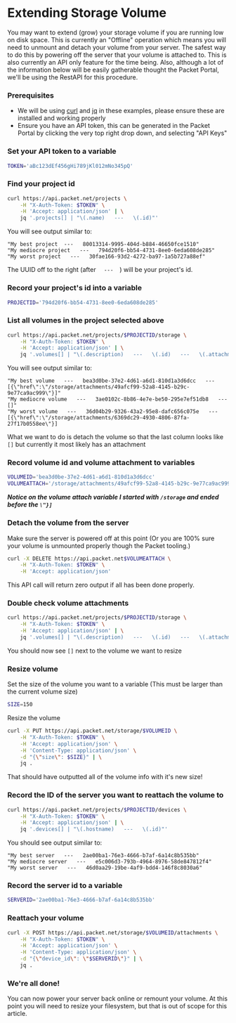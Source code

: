 <!--
<meta>
{
    "title":"Extending Blockstorage",
    "description":"Extending Storage Volume on Packet",
    "author":"Zak",
    "github":"zalkar-z",
    "date": "2019/10/25",
    "email":"zak@packet.com",
    "tag":["Extending", "Storage", "Blockstorage"]
}
</meta>
-->

# Extending Storage Volume
You may want to extend (grow) your storage volume if you are running low on disk space. This is currently an "Offline" operation which means you will need to unmount and detach your volume from your server. The safest way to do this by powering off the server that your volume is attached to. This is also currently an API only feature for the time being. Also, although a lot of the information below will be easily gatherable thought the Packet Portal, we'll be using the RestAPI for this procedure.

### Prerequisites
* We will be using [curl](https://curl.haxx.se/) and [jq](https://stedolan.github.io/jq/) in these examples, please ensure these are installed and working properly
* Ensure you have an API token, this can be generated in the Packet Portal by clicking the very top right drop down, and selecting "API Keys"

### Set your API token to a variable
```bash
TOKEN='aBc123dEf456gHi789jKl012mNo345pQ'
```

### Find your project id
```bash
curl https://api.packet.net/projects \
    -H "X-Auth-Token: $TOKEN" \
    -H 'Accept: application/json' | \
    jq '.projects[] | "\(.name)   ---   \(.id)"'
```
You will see output similar to:
```
"My best project  ---   80013314-9995-404d-b884-46650fce1510"
"My mediocre project   ---   794d20f6-bb54-4731-8ee0-6eda608de285"
"My worst project   ---   30fae166-93d2-4272-ba97-1a5b727a88ef"
```
The UUID off to the right (after `   ---   `) will be your project's id.
### Record your project's id into a variable
```bash
PROJECTID='794d20f6-bb54-4731-8ee0-6eda608de285'
```

### List all volumes in the project selected above
```bash
curl https://api.packet.net/projects/$PROJECTID/storage \
    -H "X-Auth-Token: $TOKEN" \
    -H 'Accept: application/json' | \
    jq '.volumes[] | "\(.description)   ---   \(.id)   ---   \(.attachments)"'
```
You will see output similar to:
```
"My best volume   ---   bea3d0be-37e2-4d61-a6d1-810d1a3d6dcc   ---   [{\"href\":\"/storage/attachments/49afcf99-52a8-4145-b29c-9e77ca9ac999\"}]"
"My mediocre volume   ---   3ae0102c-8b86-4e7e-be50-295e7ef51db8   ---   []"
"My worst volume   ---   36d04b29-9326-43a2-95e8-dafc656c075e   ---   [{\"href\":\"/storage/attachments/6369dc29-4930-4806-87fa-27f17b0558ee\"}]
```
What we want to do is detach the volume so that the last column looks like `[]` but currently it most likely has an attachment

### Record volume id and volume attachment to variables
```bash
VOLUMEID='bea3d0be-37e2-4d61-a6d1-810d1a3d6dcc'
VOLUMEATTACH='/storage/attachments/49afcf99-52a8-4145-b29c-9e77ca9ac999'
```
***Notice on the volume attach variable I started with `/storage` and ended before the `\"}]`***

### Detach the volume from the server
Make sure the server is powered off at this point (Or you are 100% sure your volume is unmounted properly though the Packet tooling.)
```bash
curl -X DELETE https://api.packet.net$VOLUMEATTACH \
    -H "X-Auth-Token: $TOKEN" \
    -H 'Accept: application/json'
```
This API call will return zero output if all has been done properly.

### Double check volume attachments
```bash
curl https://api.packet.net/projects/$PROJECTID/storage \
    -H "X-Auth-Token: $TOKEN" \
    -H 'Accept: application/json' | \
    jq '.volumes[] | "\(.description)   ---   \(.id)   ---   \(.attachments)"'
```
You should now see `[]` next to the volume we want to resize

### Resize volume
Set the size of the volume you want to a variable (This must be larger than the current volume size)
```bash
SIZE=150
```
Resize the volume
```bash
curl -X PUT https://api.packet.net/storage/$VOLUMEID \
    -H "X-Auth-Token: $TOKEN" \
    -H 'Accept: application/json' \
    -H 'Content-Type: application/json' \
    -d "{\"size\": $SIZE}" | \
    jq .
```
That should have outputted all of the volume info with it's new size!

### Record the ID of the server you want to reattach the volume to
```bash
curl https://api.packet.net/projects/$PROJECTID/devices \
    -H "X-Auth-Token: $TOKEN" \
    -H 'Accept: application/json' | \
    jq '.devices[] | "\(.hostname)   ---   \(.id)"'
```
You should see output similar to:
```
"My best server   ---   2ae00ba1-76e3-4666-b7af-6a14c8b535bb"
"My mediocre server   ---   e5c006d3-793b-4964-8976-58de847812f4"
"My worst server   ---   46d0aa29-19be-4af9-bdd4-146f8c8030a6"
```

### Record the server id to a variable
```bash
SERVERID='2ae00ba1-76e3-4666-b7af-6a14c8b535bb'
```
### Reattach your volume
```bash 
curl -X POST https://api.packet.net/storage/$VOLUMEID/attachments \
    -H "X-Auth-Token: $TOKEN" \
    -H 'Accept: application/json' \
    -H 'Content-Type: application/json' \
    -d "{\"device_id\": \"$SERVERID\"}" | \
    jq .
```

### We're all done!
You can now power your server back online or remount your volume. At this point you will need to resize your filesystem, but that is out of scope for this article. 
